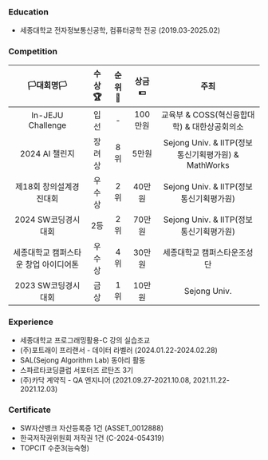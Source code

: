 ### Education
- 세종대학교 전자정보통신공학, 컴퓨터공학 전공 (2019.03-2025.02)

### Competition
|**🏳️대회명🏳️**|**수상🏆**|**순위🥇**|**상금💵**|**주최**|
|:--:|:--:|:--:|:--:|:--:|
|In-JEJU Challenge|입선|-|100만원|교육부 & COSS(혁신융합대학) & 대한상공회의소|
|2024 AI 챌린지|장려상|8위|5만원|Sejong Univ. & IITP(정보통신기획평가원) & MathWorks|
|제18회 창의설계경진대회|우수상|2위|40만원|Sejong Univ. & IITP(정보통신기획평가원)|
|2024 SW코딩경시대회|2등|2위|70만원|Sejong Univ. & IITP(정보통신기획평가원)|
|세종대학교 캠퍼스타운 창업 아이디어톤|우수상|4위|30만원|세종대학교 캠퍼스타운조성단|
|2023 SW코딩경시대회|금상|1위|10만원|Sejong Univ.|

### Experience
- 세종대학교 프로그래밍활용-C 강의 실습조교
- (주)포트래이 프리랜서 - 데이터 라벨러 (2024.01.22-2024.02.28)
- SAL(Sejong Algorithm Lab) 동아리 활동
- 스파르타코딩클럽 서포터즈 르탄즈 3기
- (주)카닥 계약직 - QA 엔지니어 (2021.09.27-2021.10.08, 2021.11.22-2021.12.03)
  
### Certificate
- SW자산뱅크 자산등록증 1건 (ASSET_0012888)
- 한국저작권위원회 저작권 1건 (C-2024-054319)
- TOPCIT 수준3(능숙형)
